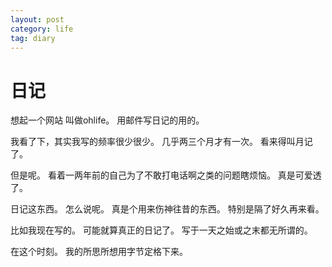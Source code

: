 ```yaml
---
layout: post
category: life
tag: diary
---
```


日记
===

想起一个网站 叫做ohlife。
用邮件写日记的用的。

我看了下，其实我写的频率很少很少。
几乎两三个月才有一次。
看来得叫月记了。

但是呢。
看着一两年前的自己为了不敢打电话啊之类的问题瞎烦恼。
真是可爱透了。

日记这东西。
怎么说呢。
真是个用来伤神往昔的东西。
特别是隔了好久再来看。

比如我现在写的。
可能就算真正的日记了。
写于一天之始或之末都无所谓的。




在这个时刻。
我的所思所想用字节定格下来。
